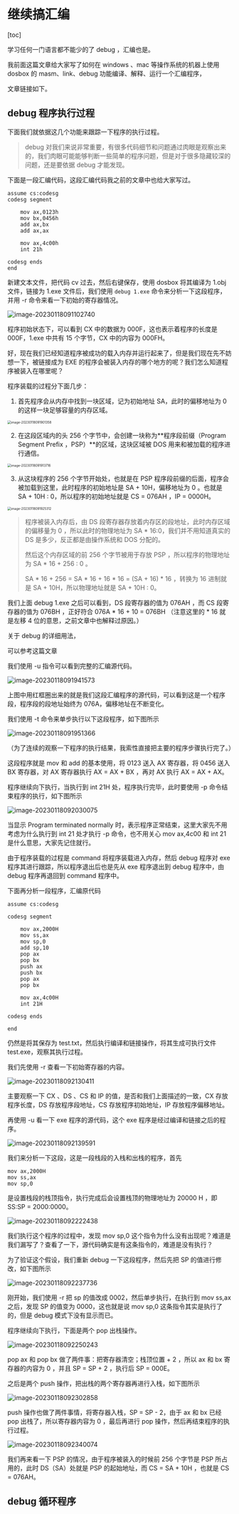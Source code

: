 # 继续搞汇编

[toc]

学习任何一门语言都不能少的了 debug ，汇编也是。

我前面这篇文章给大家写了如何在 windows 、mac 等操作系统的机器上使用 dosbox 的 masm、link、debug 功能编译、解释、运行一个汇编程序，



文章链接如下。



## debug 程序执行过程

下面我们就依据这几个功能来跟踪一下程序的执行过程。

>debug 对我们来说非常重要，有很多代码细节和问题通过肉眼是观察出来的，我们肉眼可能能够判断一些简单的程序问题，但是对于很多隐藏较深的问题，还是要依据 debug 才能发现。

下面是一段汇编代码，这段汇编代码我之前的文章中也给大家写过。

```assembly
assume cs:codesg
codesg segment

	mov ax,0123h
	mov bx,0456h
	add ax,bx
	add ax,ax

	mov ax,4c00h
	int 21h

codesg ends
end
```

新建文本文件，把代码 cv 过去，然后右键保存，使用 dosbox 将其编译为 1.obj 文件，链接为 1.exe 文件后，我们使用 `debug 1.exe` 命令来分析一下这段程序，并用 -r 命令来看一下初始的寄存器情况。

![image-20230118091102740](http://www.cxuan.vip/image-20230118091102740.png)

程序初始状态下，可以看到 CX 中的数据为 000F，这也表示着程序的长度是 000F，1.exe 中共有 15 个字节，CX 中的内容为 000FH。

好，现在我们已经知道程序被成功的载入内存并运行起来了，但是我们现在先不妨想一下，被链接成为 EXE 的程序会被装入内存的哪个地方的呢？我们怎么知道程序被装入在哪里呢？

程序装载的过程分下面几步：

1. 首先程序会从内存中找到一块区域，记为初始地址 SA，此时的偏移地址为 0 的这样一块足够容量的内存区域。

<img src="http://www.cxuan.vip/image-20230118091901358.png" alt="image-20230118091901358" style="zoom:50%;" />

2. 在这段区域内的头 256 个字节中，会创建一块称为**程序段前缀（Program Segment Prefix ，PSP）**的区域，这块区域被 DOS 用来和被加载的程序进行通信。

<img src="http://www.cxuan.vip/image-20230118091913716.png" alt="image-20230118091913716" style="zoom:50%;" />

3. 从这块程序的 256 个字节开始处，也就是在 PSP 程序段前缀的后面，程序会被加载到这里，此时程序的初始地址是 SA + 10H，偏移地址为 0 。也就是 SA + 10H : 0，所以程序的初始地址就是 CS = 076AH ，IP = 0000H。

<img src="http://www.cxuan.vip/image-20230118091925312.png" alt="image-20230118091925312" style="zoom:50%;" />

>程序被装入内存后，由 DS 段寄存器存放着内存区的段地址，此时内存区域的偏移量为 0 ，所以此时的物理地址为 SA * 16:0，我们并不用知道真实的 DS 是多少，反正都是由操作系统和 DOS 分配的。
>
>然后这个内存区域的前 256 个字节被用于存放 PSP ，所以程序的物理地址为 SA * 16 + 256 : 0 。
>
>SA * 16 + 256 = SA * 16 + 16 * 16 = (SA  + 16) * 16 ，转换为 16 进制就是 SA + 10H，所以物理地址就是 SA + 10H : 0。

我们上面 debug 1.exe 之后可以看到，DS 段寄存器的值为 076AH ，而 CS 段寄存器的值为 076BH ，正好符合 076A * 16 + 10 = 076BH （注意这里的 * 16 就是左移 4 位的意思，之前文章中也解释过原因。）

关于 debug 的详细用法，



可以参考这篇文章



我们使用 -u 指令可以看到完整的汇编源代码。

<img src="http://www.cxuan.vip/image-20230118091941573.png" alt="image-20230118091941573"  />

上图中用红框圈出来的就是我们这段汇编程序的源代码，可以看到这是一个程序段，程序段的段地址始终为 076A，偏移地址在不断变化。

我们使用 -t 命令来单步执行以下这段程序，如下图所示

<img src="http://www.cxuan.vip/image-20230118091951366.png" alt="image-20230118091951366"  />

（为了连续的观察一下程序的执行结果，我索性直接把主要的程序步骤执行完了。）

这段程序就是 mov 和 add 的基本使用，将 0123 送入 AX 寄存器，将 0456 送入 BX 寄存器，对 AX 寄存器执行 AX = AX + BX ，再对 AX 执行 AX = AX + AX。

程序继续向下执行，当执行到 int 21H 处，程序执行完毕，此时要使用 -p 命令结束程序的执行，如下图所示

<img src="http://www.cxuan.vip/image-20230118092030075.png" alt="image-20230118092030075"  />

当显示 Program terminated normally 时，表示程序正常结束，这里大家先不用考虑为什么执行到 int 21 处才执行 -p 命令，也不用关心 mov ax,4c00 和 int 21 是什么意思，大家先记住就行。

由于程序装载的过程是 command 将程序装载进入内存，然后 debug 程序对 exe 程序其进行跟踪，所以程序退出后也是先从 exe 程序退出到 debug 程序中，由 debug 程序再退回到 command 程序中。

下面再分析一段程序，汇编原代码

```assembly
assume cs:codesg

codesg segment

	mov ax,2000H
 	mov ss,ax
 	mov sp,0
 	add sp,10
 	pop ax
 	pop bx
 	push ax
 	push bx
 	pop ax
 	pop bx

 	mov ax,4c00H
 	int 21H

codesg ends

end
```

仍然是将其保存为 test.txt，然后执行编译和链接操作，将其生成可执行文件 test.exe，观察其执行过程。

我们先使用 -r 查看一下初始寄存器的内容。

![image-20230118092130411](http://www.cxuan.vip/image-20230118092130411.png)

主要观察一下 CX 、DS 、CS 和 IP 的值，是否和我们上面描述的一致，CX 存放程序长度，DS 存放程序段地址，CS 存放程序初始地址，IP 存放程序偏移地址。

再使用 -u 看一下 exe 程序的源代码，这个 exe 程序是经过编译和链接之后的程序。

![image-20230118092139591](http://www.cxuan.vip/image-20230118092139591.png)

我们来分析一下这段，这是一段栈段的入栈和出栈的程序，首先

```assembly
mov ax,2000H
mov ss,ax
mov sp,0
```

是设置栈段的栈顶指令，执行完成后会设置栈顶的物理地址为 20000 H ，即 SS:SP = 2000:0000。

![image-20230118092222438](http://www.cxuan.vip/image-20230118092222438.png)

我们执行这个程序的过程中，发现 mov sp,0 这个指令为什么没有出现呢？难道是我们漏写了？查看了一下，源代码确实是有这条指令的，难道是没有执行？

为了验证这个假设，我们重新 debug 一下这段程序，然后先把 SP 的值进行修改，如下图所示

![image-20230118092237736](http://www.cxuan.vip/image-20230118092237736.png)

刚开始，我们使用 -r 把 sp 的值改成 0002，然后单步执行，在执行到 mov ss,ax 之后，发现 SP 的值变为 0000，这也就是说 mov sp,0 这条指令其实是执行了的，但是 debug 模式下没有显示而已。

程序继续向下执行，下面是两个 pop 出栈操作。

![image-20230118092250243](http://www.cxuan.vip/image-20230118092250243.png)

pop ax 和 pop bx 做了两件事：把寄存器清空；栈顶位置 + 2 ，所以 ax 和 bx 寄存器的内容为 0 ，并且 SP = SP + 2 ，执行后 SP = 000E。

之后是两个 push 操作，把出栈的两个寄存器再进行入栈，如下图所示

![image-20230118092302858](http://www.cxuan.vip/image-20230118092302858.png)

push 操作也做了两件事情，将寄存器入栈，SP = SP - 2，由于 ax 和 bx 已经 pop 出栈了，所以寄存器内容为 0 ，最后再进行 pop 操作，然后再结束程序的执行过程。

![image-20230118092340074](http://www.cxuan.vip/image-20230118092340074.png)

我们再来看一下 PSP 的情况，由于程序被装入的时候前 256 个字节是 PSP 所占用的，此时 DS（SA）处就是 PSP 的起始地址，而 CS = SA + 10H ，也就是 CS = 076AH。

## debug 循环程序



